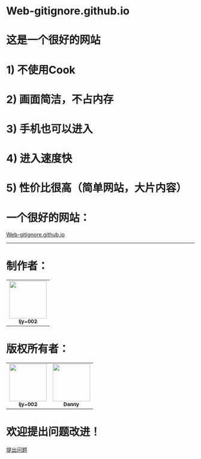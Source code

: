 # Web-gitignore.github.io
# 这是一个很好的网站
# 1) 不使用Cook
# 2) 画面简洁，不占内存
# 3) 手机也可以进入
# 4) 进入速度快
# 5) 性价比很高（简单网站，大片内容）
# 一个很好的网站：
<a href="https://ljy-002.github.io/Web-gitignore.github.io/" target="_blank">Web-gitignore.github.io</a>

<hr/>

# 制作者：
<table>
  <tr>
    <td align="center"><a href="https://github.com/ljy-002"><img src="https://avatars1.githubusercontent.com/u/63292034?s=460&u=271fb228c3c812e73709021a912ab3dec0adb205&v=4" width="100px;" alt=""/><br /><sub><b>ljy-002</b></sub></a><br /></td>
  </tr>
</table>

# 版权所有者：
<table>
  <tr>
    <td align="center"><a href="https://github.com/ljy-002"><img src="https://avatars1.githubusercontent.com/u/63292034?s=460&u=271fb228c3c812e73709021a912ab3dec0adb205&v=4" width="100px;" alt=""/><br /><sub><b>ljy-002</b></sub></a><br /></td>
    <td align="center"><a href="https://github.com/ljy-001"><img src="https://avatars3.githubusercontent.com/u/61677633?s=400&amp;u=d352b4a5cb394c5dd3293f94acbc6fb693b0e67b&amp;v=4" width="100px;" alt=""><br><sub><b>Danny</b></sub></a><br></td>
  </tr>
</table>

# 欢迎提出问题改进！
<a href="https://github.com/ljy-002/Web-gitignore.github.io/issues" target="_blank">提出问题</a>
